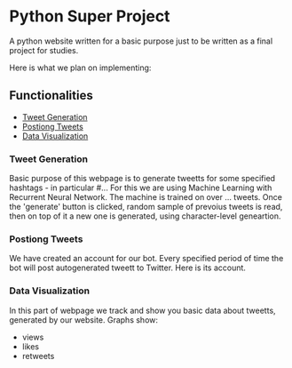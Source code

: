 # Python Super Project
A python website written for a basic purpose just to be written as a final project for studies.

Here is what we plan on implementing:

## Functionalities

* [Tweet Generation](#tweet-generation)
* [Postiong Tweets](#posting-tweets)
* [Data Visualization](#data-visualization)

### Tweet Generation
Basic purpose of this webpage is to generate tweetts for some specified hashtags - in particular #...
For this we are using Machine Learning with Recurrent Neural Network. The machine is trained on over ... tweets. 
Once the 'generate' button is clicked, random sample of prevoius tweets is read, then on top of it a new one is generated, using character-level geneartion.

### Postiong Tweets
We have created an account for our bot. Every specified period of time the bot will post autogenerated tweett to Twitter.
Here is its account.

### Data Visualization
In this part of webpage we track and show you basic data about tweetts, generated by our website. Graphs show:
* views
* likes
* retweets
